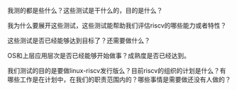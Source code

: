 我测的都是些什么？这些测试是干什么的，目的是什么？



我为什么要展开这些测试，这些测试能帮助我们评估riscv的哪些能力或者特性？



这些测试是否已经能够达到目标了？还需要做什么？



OS和上层应用层次是否已经能够开始做事？成熟度是否已经达到。

我们测试的目的是要做linux-riscv发行版么？目前riscv的组织的计划是什么？有哪些工作是在计划中，在我们的职责范围内的？哪些事情是需要做还没有人做的？